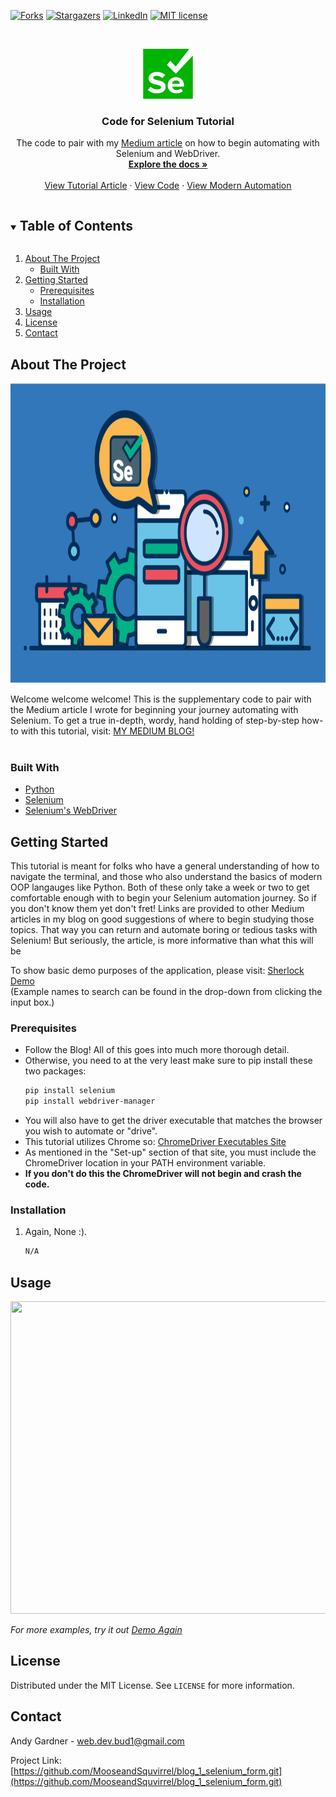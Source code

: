 <!--
*** Thanks for checking out the Best-README-Template. If you have a suggestion
*** that would make this better, please fork the blog_1_selenium and create a pull request
*** or simply open an issue with the tag "enhancement".
*** Thanks again! Now go create something AMAZING! :D
***
***
***
*** To avoid retyping too much info. Do a search and replace for the following:
*** github_username, repo_name, twitter_handle, email, project_title, project_description
-->



<!-- PROJECT SHIELDS -->
<!--
*** I'm using markdown "reference style" links for readability.
*** Reference links are enclosed in brackets [ ] instead of parentheses ( ).
*** See the bottom of this document for the declaration of the reference variables
*** for contributors-url, forks-url, etc. This is an optional, concise syntax you may use.
*** https://www.markdownguide.org/basic-syntax/#reference-style-links
-->

[![Forks][forks-shield]][forks-url]
[![Stargazers][stars-shield]][stars-url]
[![LinkedIn][linkedin-shield]][linkedin-url]
[![MIT license](https://img.shields.io/badge/License-MIT-blue.svg)](https://lbesson.mit-license.org/)

<!-- PROJECT LOGO -->
<br />
<p align="center">
  <a href="https://github.com/MooseandSquvirrel/blog_1_selenium_form.git">
    <img src="images/seleniumPic1.png" alt="Selenium Logo" width="80" height="80">
  </a>

  <h3 align="center">Code for Selenium Tutorial</h3>

  <p align="center">
  	The code to pair with my <a href="https://medium.com/@andygardnerucla/automate-your-work-with-selenium-2578d5bf61a8">Medium article</a> on how to begin automating with Selenium and WebDriver.
    <br />
    <a href="https://github.com/MooseandSquvirrel/blog_1_selenium_form.git"><strong>Explore the docs »</strong></a>
    <br />
    <br />
    <a href="https://sherlock-portfolio.herokuapp.com/">View Tutorial Article</a>
    ·
    <a href="https://github.com/MooseandSquvirrel/blog_1_selenium_form.git">View Code</a>
    ·
    <a href="https://www.youtube.com/watch?v=6n9ESFJTnHs&list=PLkqzviz5ifFKApVwHy71jHXIAcJ797lkR&index=42">View Modern Automation</a>
  </p>
</p>



<!-- TABLE OF CONTENTS -->
<details open="open">
  <summary><h2 style="display: inline-block">Table of Contents</h2></summary>
  <ol>
    <li>
      <a href="#about-the-project">About The Project</a>
      <ul>
        <li><a href="#built-with">Built With</a></li>
      </ul>
    </li>
    <li>
      <a href="#getting-started">Getting Started</a>
      <ul>
        <li><a href="#prerequisites">Prerequisites</a></li>
        <li><a href="#installation">Installation</a></li>
      </ul>
    </li>
    <li><a href="#usage">Usage</a></li>
    <li><a href="#license">License</a></li>
    <li><a href="#contact">Contact</a></li>
  </ol>
</details>



<!-- ABOUT THE PROJECT -->
## About The Project

<p align="center">
  <a href="https://github.com/MooseandSquvirrel/blog_1_selenium_form.git">
    <img src="images/seleniumPic2.png" alt="Selenium Logo" width="640" height="480">
  </a>
</p>

Welcome welcome welcome! This is the supplementary code to pair with the Medium article I
wrote for beginning your journey automating with Selenium. To get a true in-depth, wordy, 
hand holding of step-by-step  how-to with this tutorial, visit:
<a href="https://medium.com/@andygardnerucla/automate-your-work-with-selenium-2578d5bf61a8">MY MEDIUM BLOG!</a>
<br />
<br />


### Built With

* [Python](https://www.python.org/)
* [Selenium](https://www.selenium.dev/)
* [Selenium's WebDriver](https://www.selenium.dev/documentation/en/webdriver/)


<!-- GETTING STARTED -->
## Getting Started

This tutorial is meant for folks who have a general understanding of how to navigate the terminal,
and those who also understand the basics of modern OOP langauges like Python. Both of these only take a week 
or two to get comfortable enough with to begin your Selenium automation journey. So if you don't know
them yet don't fret! Links are provided to other Medium articles in my blog on good suggestions of where
to begin studying those topics. That way you can return and automate boring or tedious tasks with Selenium!
But seriously, the article, is more informative than what this will be

To show basic demo purposes of the application, please visit: <a href="https://sherlock-portfolio.herokuapp.com/">Sherlock Demo</a>
<br />(Example names to search can be found in the drop-down from clicking the input box.)

### Prerequisites

* Follow the Blog! All of this goes into much more thorough detail.
* Otherwise, you need to at the very least make sure to pip install these two packages:
  ```sh
  pip install selenium
  pip install webdriver-manager
  ```
* You will also have to get the driver executable that matches the browser you wish to automate or "drive".
* This tutorial utilizes Chrome so: <a href="https://chromedriver.chromium.org/downloads">ChromeDriver Executables Site</a>
* As mentioned in the "Set-up" section of that site, you must include the ChromeDriver location in your PATH environment variable.
* **If you don't do this the ChromeDriver will not begin and crash the code.**

### Installation

1. Again, None :). 
   ```sh
   N/A
   ```

<!-- USAGE EXAMPLES -->
## Usage

<p align="center">
  <img width="800" height="500" src="https://github.com/MooseandSquvirrel/gif_sherlock/blob/master/full_sherly.gif">
</p>

_For more examples, try it out [Demo Again](https://sherlock-portfolio.herokuapp.com/)_


<!-- LICENSE -->
## License

Distributed under the MIT License. See `LICENSE` for more information.


<!-- CONTACT -->
## Contact

Andy Gardner - web.dev.bud1@gmail.com

Project Link: [https://github.com/MooseandSquvirrel/blog_1_selenium_form.git](https://github.com/MooseandSquvirrel/blog_1_selenium_form.git)



<!-- MARKDOWN LINKS & IMAGES -->
<!-- https://www.markdownguide.org/basic-syntax/#reference-style-links -->
[forks-shield]: https://img.shields.io/github/forks/MooseandSquvirrel/blog_1_selenium_form.svg?style=for-the-badge
[forks-url]: https://github.com/MooseandSquvirrel/blog_1_selenium_form/network/members
[stars-shield]: https://img.shields.io/github/stars/MooseandSquvirrel/blog_1_selenium_form.svg?style=for-the-badge
[stars-url]: https://github.com/MooseandSquvirrel/blog_1_selenium_form/stargazers
[issues-shield]: https://img.shields.io/github/issues/MooseandSquvirrel/blog_1_selenium_form.svg?style=for-the-badge
[issues-url]: https://github.com/MooseandSquvirrel/blog_1_selenium_form/issues
[linkedin-shield]: https://img.shields.io/badge/-LinkedIn-black.svg?style=for-the-badge&logo=linkedin&colorB=555
[linkedin-url]: https://linkedin.com/in/MooseandSquvirrel
